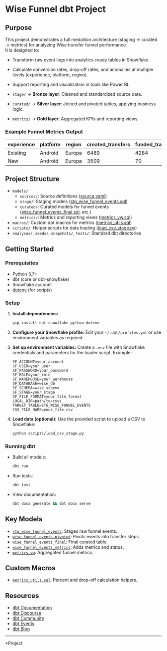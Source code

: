 # Wise Funnel dbt Project

## Purpose
This project demonstrates a full medallion architecture (staging → curated → metrics) for analyzing Wise transfer funnel performance.  
It is designed to:
- Transform raw event logs into analytics-ready tables in Snowflake.
- Calculate conversion rates, drop-off rates, and anomalies at multiple levels (experience, platform, region).
- Support reporting and visualization in tools like Power BI.

- `stage/` → **Bronze layer**: Cleaned and standardized source data.
- `curated/` → **Silver layer**: Joined and pivoted tables, applying business logic.
- `metrics/` → **Gold layer**: Aggregated KPIs and reporting views.

### Example Funnel Metrics Output

| experience | platform | region  | created_transfers | funded_transfers | completed_transfers | created_to_funded_pct | created_to_funded_dropoff_pct | funded_to_completed_pct | funded_to_completed_dropoff_pct |
|------------|----------|---------|-------------------|-------------------|---------------------|-----------------------|--------------------------------|-------------------------|----------------------------------|
| Existing   | Android  | Europe  | 6489              | 4284              | 2733                | 66.02                 | 33.98                          | 63.8                    | 36.2                             |
| New        | Android  | Europe  | 3509              | 70                | 62                  | 1.99                  | 98.01                          | 88.57                   | 11.43                            |



## Project Structure

- `models/`
  - `sources/`: Source definitions ([source.yaml](models/sources/source.yaml))
  - `stage/`: Staging models ([stg_wise_funnel_events.sql](models/stage/stg_wise_funnel_events.sql))
  - `curated/`: Curated models for funnel events ([wise_funnel_events_final.sql](models/curated/wise_funnel_events_final.sql), etc.)
  - `metrics/`: Metrics and reporting views ([metrics_vw.sql](models/metrics/metrics_vw.sql))
- `macros/`: Custom dbt macros for metrics ([metrics_utils.sql](macros/metrics_utils.sql))
- `scripts/`: Helper scripts for data loading ([load_csv_stage.py](scripts/load_csv_stage.py))
- `analyses/`, `seeds/`, `snapshots/`, `tests/`: Standard dbt directories

## Getting Started

### Prerequisites

- Python 3.7+
- dbt (core or dbt-snowflake)
- Snowflake account
- [dotenv](https://pypi.org/project/python-dotenv/) (for scripts)

### Setup

1. **Install dependencies:**
   ```sh
   pip install dbt-snowflake python-dotenv
   ```

2. **Configure your Snowflake profile:**
   Edit your `~/.dbt/profiles.yml` or use environment variables as required.

3. **Set up environment variables:**
   Create a `.env` file with Snowflake credentials and parameters for the loader script. Example:
   ```
   SF_ACCOUNT=your_account
   SF_USER=your_user
   SF_PASSWORD=your_password
   SF_ROLE=your_role
   SF_WAREHOUSE=your_warehouse
   SF_DATABASE=wise_db
   SF_SCHEMA=wise_schema
   SF_STAGE=your_stage
   SF_FILE_FORMAT=your_file_format
   LOCAL_DIR=path/to/csvs
   TARGET_TABLE=STG_WISE_FUNNEL_EVENTS
   CSV_FILE_NAME=your_file.csv
   ```

4. **Load data (optional):**
   Use the provided script to upload a CSV to Snowflake:
   ```sh
   python scripts/load_csv_stage.py
   ```

### Running dbt

- Build all models:
  ```sh
  dbt run
  ```
- Run tests:
  ```sh
  dbt test
  ```
- View documentation:
  ```sh
  dbt docs generate && dbt docs serve
  ```

## Key Models

- [`stg_wise_funnel_events`](models/stage/stg_wise_funnel_events.sql): Stages raw funnel events.
- [`wise_funnel_events_pivoted`](models/curated/wise_funnel_events_pivoted.sql): Pivots events into transfer steps.
- [`wise_funnel_events_final`](models/curated/wise_funnel_events_final.sql): Final curated table.
- [`wise_funnel_events_metrics`](models/curated/wise_funnel_events_metrics.sql): Adds metrics and status.
- [`metrics_vw`](models/metrics/metrics_vw.sql): Aggregated funnel metrics.

## Custom Macros

- [`metrics_utils.sql`](macros/metrics_utils.sql): Percent and drop-off calculation helpers.

## Resources

- [dbt Documentation](https://docs.getdbt.com/docs/introduction)
- [dbt Discourse](https://discourse.getdbt.com/)
- [dbt Community](https://getdbt.com/community)
- [dbt Events](https://events.getdbt.com)
- [dbt Blog](https://blog.getdbt.com/)

---
*Project
